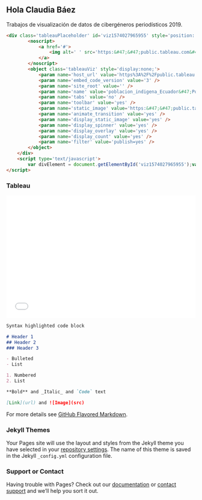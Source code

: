 ## Hola Claudia Báez

Trabajos de visualización de datos de cibergéneros periodísticos 2019.

```html
<div class='tableauPlaceholder' id='viz1574027965955' style='position: relative'>
		<noscript>
			<a href='#'>
				<img alt=' ' src='https:&#47;&#47;public.tableau.com&#47;static&#47;images&#47;po&#47;poblacion_indigena_Ecuador&#47;Poblacinindgena&#47;1_rss.png' style='border: none' />
			</a>
		</noscript>
		<object class='tableauViz' style='display:none;'>
			<param name='host_url' value='https%3A%2F%2Fpublic.tableau.com%2F' />
			<param name='embed_code_version' value='3' />
			<param name='site_root' value='' />
			<param name='name' value='poblacion_indigena_Ecuador&#47;Poblacinindgena' />
			<param name='tabs' value='no' />
			<param name='toolbar' value='yes' />
			<param name='static_image' value='https:&#47;&#47;public.tableau.com&#47;static&#47;images&#47;po&#47;poblacion_indigena_Ecuador&#47;Poblacinindgena&#47;1.png' />
			<param name='animate_transition' value='yes' />
			<param name='display_static_image' value='yes' />
			<param name='display_spinner' value='yes' />
			<param name='display_overlay' value='yes' />
			<param name='display_count' value='yes' />
			<param name='filter' value='publish=yes' />
		</object>
	</div>
	<script type='text/javascript'>
		var divElement = document.getElementById('viz1574027965955');var vizElement = divElement.getElementsByTagName('object')[0];if ( divElement.offsetWidth > 800 ) { vizElement.style.minWidth='620px';vizElement.style.maxWidth='650px';vizElement.style.width='100%';vizElement.style.minHeight='487px';vizElement.style.maxHeight='887px';vizElement.style.height=(divElement.offsetWidth*0.75)+'px';} else if ( divElement.offsetWidth > 500 ) { vizElement.style.minWidth='620px';vizElement.style.maxWidth='650px';vizElement.style.width='100%';vizElement.style.minHeight='487px';vizElement.style.maxHeight='887px';vizElement.style.height=(divElement.offsetWidth*0.75)+'px';} else { vizElement.style.width='100%';vizElement.style.height='727px';}var scriptElement = document.createElement('script');scriptElement.src = 'https://public.tableau.com/javascripts/api/viz_v1.js';vizElement.parentNode.insertBefore(scriptElement, vizElement);
</script>
```

### Tableau

<iframe title="Tama&ntilde;o de filtraciones del ICIJ" aria-label="Bar Chart" id="datawrapper-chart-S4B5d" src="//datawrapper.dwcdn.net/S4B5d/1/" scrolling="no" frameborder="0" style="width: 0; min-width: 100% !important; border: none;" height="325"></iframe><script type="text/javascript">!function(){"use strict";window.addEventListener("message",function(a){if(void 0!==a.data["datawrapper-height"])for(var e in a.data["datawrapper-height"]){var t=document.getElementById("datawrapper-chart-"+e)||document.querySelector("iframe[src*='"+e+"']");t&&(t.style.height=a.data["datawrapper-height"][e]+"px")}})}();</script>

```markdown
Syntax highlighted code block

# Header 1
## Header 2
### Header 3

- Bulleted
- List

1. Numbered
2. List

**Bold** and _Italic_ and `Code` text

[Link](url) and ![Image](src)
```

For more details see [GitHub Flavored Markdown](https://guides.github.com/features/mastering-markdown/).

### Jekyll Themes

Your Pages site will use the layout and styles from the Jekyll theme you have selected in your [repository settings](https://github.com/ccbaez/UCasaGrande_2019/settings). The name of this theme is saved in the Jekyll `_config.yml` configuration file.

### Support or Contact

Having trouble with Pages? Check out our [documentation](https://help.github.com/categories/github-pages-basics/) or [contact support](https://github.com/contact) and we’ll help you sort it out.

